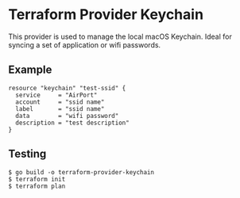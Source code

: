 # Terraform Provider Keychain

This provider is used to manage the local macOS Keychain. Ideal for syncing a set of application or wifi passwords.

## Example

```hcl
resource "keychain" "test-ssid" {
  service     = "AirPort"
  account     = "ssid name"
  label       = "ssid name"
  data        = "wifi password"
  description = "test description"
}
```

## Testing

```
$ go build -o terraform-provider-keychain
$ terraform init
$ terraform plan
```
